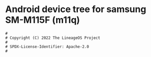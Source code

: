 # Android device tree for samsung SM-M115F (m11q)

```
#
# Copyright (C) 2022 The LineageOS Project
#
# SPDX-License-Identifier: Apache-2.0
#
```
